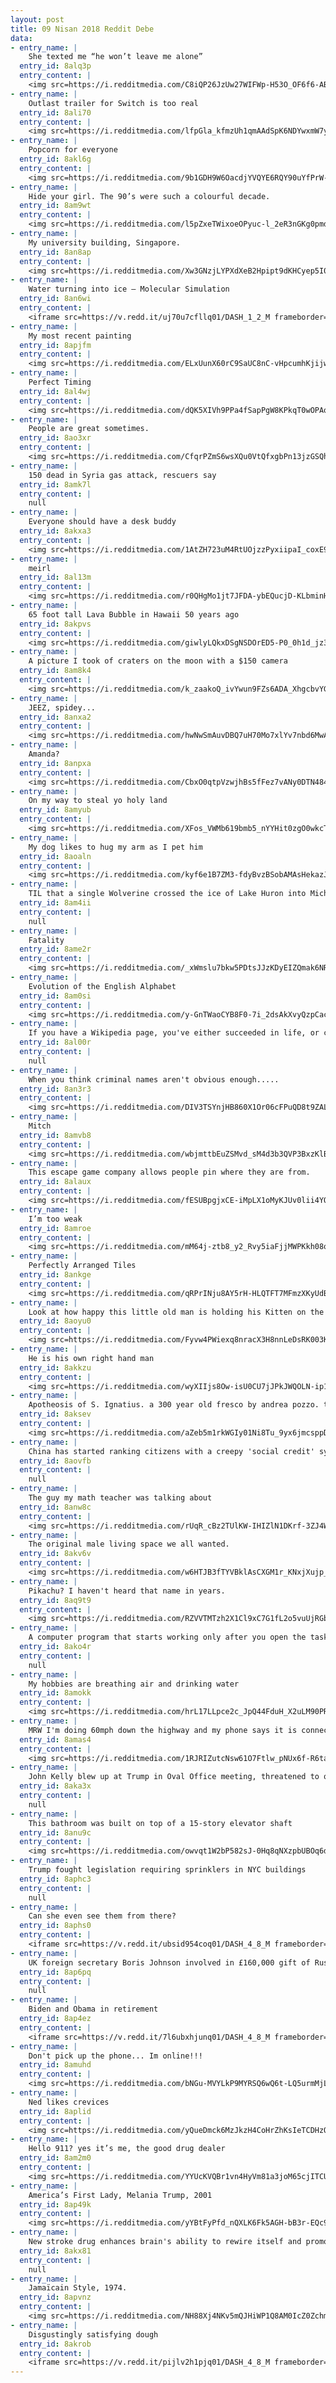 ```yaml
---
layout: post
title: 09 Nisan 2018 Reddit Debe
data:
- entry_name: |
    She texted me “he won’t leave me alone”
  entry_id: 8alq3p
  entry_content: |
    <img src=https://i.redditmedia.com/C8iQP26JzUw27WIFWp-H53O_OF6f6-AB-lusn7Xlcaw.jpg?s=543e3da800ec7a1dcb3e2ac6a4f2182c frameborder=0>
- entry_name: |
    Outlast trailer for Switch is too real
  entry_id: 8ali70
  entry_content: |
    <img src=https://i.redditmedia.com/lfpGla_kfmzUh1qmAAdSpK6NDYwxmW7yBqnXFahodjI.gif?fm=jpg&s=39a8e516895f869f6085ab2dbeafe6e8 frameborder=0>
- entry_name: |
    Popcorn for everyone
  entry_id: 8akl6g
  entry_content: |
    <img src=https://i.redditmedia.com/9b1GDH9W6OacdjYVQYE6RQY90uYfPrW-JjyZjG6ZedM.gif?fm=jpg&s=6b88dc02cd5568836cdf989e2a82f74e frameborder=0>
- entry_name: |
    Hide your girl. The 90’s were such a colourful decade.
  entry_id: 8am9wt
  entry_content: |
    <img src=https://i.redditmedia.com/l5pZxeTWixoeOPyuc-l_2eR3nGKg0pmd1VDdwD6SVUU.jpg?s=b97665a315961a36ed34fab11fab8c7e frameborder=0>
- entry_name: |
    My university building, Singapore.
  entry_id: 8an8ap
  entry_content: |
    <img src=https://i.redditmedia.com/Xw3GNzjLYPXdXeB2Hpipt9dKHCyep5I0g8t1UC108y4.jpg?s=850c07f729c69a82d499557181ebde60 frameborder=0>
- entry_name: |
    Water turning into ice – Molecular Simulation
  entry_id: 8an6wi
  entry_content: |
    <iframe src=https://v.redd.it/uj70u7cfllq01/DASH_1_2_M frameborder=0></iframe>
- entry_name: |
    My most recent painting
  entry_id: 8apjfm
  entry_content: |
    <img src=https://i.redditmedia.com/ELxUunX60rC9SaUC8nC-vHpcumhKjijwFRgQeJzk0bo.jpg?s=5fe553b71308f23782bf31f2aa6c7298 frameborder=0>
- entry_name: |
    Perfect Timing
  entry_id: 8al4wj
  entry_content: |
    <img src=https://i.redditmedia.com/dQK5XIVh9PPa4fSapPgW8KPkqT0wOPAo0jYEpQhwiro.jpg?s=d784a653388d83e83d5ff914c1ac8836 frameborder=0>
- entry_name: |
    People are great sometimes.
  entry_id: 8ao3xr
  entry_content: |
    <img src=https://i.redditmedia.com/CfqrPZmS6wsXQu0VtQfxgbPn13jzGSQh2VyD319fLPM.jpg?s=daeba70bc3d92df05bc6d2f55577ea21 frameborder=0>
- entry_name: |
    150 dead in Syria gas attack, rescuers say
  entry_id: 8amk7l
  entry_content: |
    null
- entry_name: |
    Everyone should have a desk buddy
  entry_id: 8akxa3
  entry_content: |
    <img src=https://i.redditmedia.com/1AtZH723uM4RtUOjzzPyxiipaI_coxE9_1Z7NNBC8ZA.jpg?s=62777b558c2ab12ac19169665b31b8cf frameborder=0>
- entry_name: |
    meirl
  entry_id: 8al13m
  entry_content: |
    <img src=https://i.redditmedia.com/r0QHgMo1jt7JFDA-ybEQucjD-KLbminHHJphwyDO8gM.png?s=168723b31567a57a2e2ead13560901ec frameborder=0>
- entry_name: |
    65 foot tall Lava Bubble in Hawaii 50 years ago
  entry_id: 8akpvs
  entry_content: |
    <img src=https://i.redditmedia.com/giwlyLQkxDSgNSDOrED5-P0_0h1d_jz3pL-nkGFjcgU.png?s=fb53aac41bb4c24d9179ffe5ec282e2c frameborder=0>
- entry_name: |
    A picture I took of craters on the moon with a $150 camera
  entry_id: 8am8k4
  entry_content: |
    <img src=https://i.redditmedia.com/k_zaakoQ_ivYwun9FZs6ADA_XhgcbvYGZ-VgiytkGRU.png?s=462952cec6e1fa7869f59407c6591b75 frameborder=0>
- entry_name: |
    JEEZ, spidey...
  entry_id: 8anxa2
  entry_content: |
    <img src=https://i.redditmedia.com/hwNwSmAuvDBQ7uH70Mo7xlYv7nbd6MwAIZ9L9hum378.gif?fm=jpg&s=489e3fac934115c697720f63b590121b frameborder=0>
- entry_name: |
    Amanda?
  entry_id: 8anpxa
  entry_content: |
    <img src=https://i.redditmedia.com/CbxO0qtpVzwjhBs5fFez7vANy0DTN484G4gfX7lmv8U.jpg?s=bf801ccb7790c8460442a323197fcc23 frameborder=0>
- entry_name: |
    On my way to steal yo holy land
  entry_id: 8amyub
  entry_content: |
    <img src=https://i.redditmedia.com/XFos_VWMb619bmb5_nYYHit0zgO0wkcTUvUAfiz7atA.jpg?s=9fcc0b5475174c93b5005b1e0ee5ef0a frameborder=0>
- entry_name: |
    My dog likes to hug my arm as I pet him
  entry_id: 8aoaln
  entry_content: |
    <img src=https://i.redditmedia.com/kyf6e1B7ZM3-fdyBvzBSobAMAsHekazJXX8wUkXRjzs.jpg?s=e6586735bb3f4b1c43b71d95effef4ff frameborder=0>
- entry_name: |
    TIL that a single Wolverine crossed the ice of Lake Huron into Michigan, where it lived out its days as the only one in the entire state. A local science teacher followed and studied her closely for years until her death. Upon finding her dead he said, I feel like I lost a member of my family.
  entry_id: 8am4ii
  entry_content: |
    null
- entry_name: |
    Fatality
  entry_id: 8ame2r
  entry_content: |
    <img src=https://i.redditmedia.com/_xWmslu7bkw5PDtsJJzKDyEIZQmak6NRBLAoHnqvNz4.png?s=cb96c1e65b64458097c6f794e71a28a3 frameborder=0>
- entry_name: |
    Evolution of the English Alphabet
  entry_id: 8am0si
  entry_content: |
    <img src=https://i.redditmedia.com/y-GnTWaoCYB8F0-7i_2dsAkXvyQzpCacz5L41QnOGR8.jpg?s=4399755d00161ad2b367b8bd6a27ff3f frameborder=0>
- entry_name: |
    If you have a Wikipedia page, you've either succeeded in life, or colossally fucked up.
  entry_id: 8al00r
  entry_content: |
    null
- entry_name: |
    When you think criminal names aren't obvious enough.....
  entry_id: 8an3r3
  entry_content: |
    <img src=https://i.redditmedia.com/DIV3TSYnjHB860X1Or06cFPuQD8t9ZAL0nxcGjZcxlc.jpg?s=c7f4db557bff736bd9949ba4cc733368 frameborder=0>
- entry_name: |
    Mitch
  entry_id: 8amvb8
  entry_content: |
    <img src=https://i.redditmedia.com/wbjmttbEuZSMvd_sM4d3b3QVP3BxzKlB_UX3RYpbhjM.jpg?s=cd2b255383373cfb9b9907c833963a7f frameborder=0>
- entry_name: |
    This escape game company allows people pin where they are from.
  entry_id: 8alaux
  entry_content: |
    <img src=https://i.redditmedia.com/fESUBpgjxCE-iMpLX1oMyKJUv0lii4YQ0UY6BNRpHJ0.jpg?s=7c93a2e46ea8735443b067f0e19cee1c frameborder=0>
- entry_name: |
    I’m too weak
  entry_id: 8amroe
  entry_content: |
    <img src=https://i.redditmedia.com/mM64j-ztb8_y2_Rvy5iaFjjMWPKkh08o-j2hOInpJYA.jpg?s=2a015e59f9aff2954b1275f89dfc6c29 frameborder=0>
- entry_name: |
    Perfectly Arranged Tiles
  entry_id: 8ankge
  entry_content: |
    <img src=https://i.redditmedia.com/qRPrINju8AY5rH-HLQTFT7MFmzXKyUdBPei8E-6m5_w.jpg?s=57399a537cb4fa0ad8e11abf89530805 frameborder=0>
- entry_name: |
    Look at how happy this little old man is holding his Kitten on the bus. All the feels!
  entry_id: 8aoyu0
  entry_content: |
    <img src=https://i.redditmedia.com/Fyvw4PWiexq8nracX3H8nnLeDsRK003K5dMCUAFym78.jpg?s=52e546f27a5d5b723e496a3e72ef51e4 frameborder=0>
- entry_name: |
    He is his own right hand man
  entry_id: 8akkzu
  entry_content: |
    <img src=https://i.redditmedia.com/wyXIIjs8Ow-isU0CU7jJPkJWQOLN-ip1wPiceuYlxZc.jpg?s=d82752ab9be6cc6fa207033cd36072e8 frameborder=0>
- entry_name: |
    Apotheosis of S. Ignatius. a 300 year old fresco by andrea pozzo. the ceiling is flat.
  entry_id: 8aksev
  entry_content: |
    <img src=https://i.redditmedia.com/aZeb5m1rkWGIy01Ni8Tu_9yx6jmcsppDyZfp5mqAcsw.jpg?s=88b2a80668f78d7eb1e19adfd02d5e87 frameborder=0>
- entry_name: |
    China has started ranking citizens with a creepy 'social credit' system - here's what you can do wrong, and the embarrassing, demeaning ways they can punish you
  entry_id: 8aovfb
  entry_content: |
    null
- entry_name: |
    The guy my math teacher was talking about
  entry_id: 8anw8c
  entry_content: |
    <img src=https://i.redditmedia.com/rUqR_cBz2TUlKW-IHIZlN1DKrf-3ZJ4WWmILDkndNFQ.jpg?s=1c402b0f0a120817fcda1a37f180afbb frameborder=0>
- entry_name: |
    The original male living space we all wanted.
  entry_id: 8akv6v
  entry_content: |
    <img src=https://i.redditmedia.com/w6HTJB3fTYVBklAsCXGM1r_KNxjXujp_-cqu7m6cbiI.jpg?s=93ce4bca0e6df79bea86e9975fd7f28c frameborder=0>
- entry_name: |
    Pikachu? I haven't heard that name in years.
  entry_id: 8aq9t9
  entry_content: |
    <img src=https://i.redditmedia.com/RZVVTMTzh2X1Cl9xC7G1fL2o5vuUjRGbv-ClylR1PQE.jpg?s=82d501ff1893016e64b169d91de5445b frameborder=0>
- entry_name: |
    A computer program that starts working only after you open the task manager is the equivalent of an employee only doing his job when his boss is around.
  entry_id: 8ako4r
  entry_content: |
    null
- entry_name: |
    My hobbies are breathing air and drinking water
  entry_id: 8amokk
  entry_content: |
    <img src=https://i.redditmedia.com/hrL17LLpce2c_JpQ44FduH_X2uLM90PRMa0x4sF4yuk.jpg?s=a3fd22de248b0f7cfc9ed8534341785b frameborder=0>
- entry_name: |
    MRW I'm doing 60mph down the highway and my phone says it is connected to WIFI
  entry_id: 8amas4
  entry_content: |
    <img src=https://i.redditmedia.com/1RJRIZutcNsw61O7Ftlw_pNUx6f-R6tafaS1N3Y2Eqc.gif?fm=jpg&s=8ea956e32ab2e6f890eb871bf0a2806d frameborder=0>
- entry_name: |
    John Kelly blew up at Trump in Oval Office meeting, threatened to quit
  entry_id: 8aka3x
  entry_content: |
    null
- entry_name: |
    This bathroom was built on top of a 15-story elevator shaft
  entry_id: 8anu9c
  entry_content: |
    <img src=https://i.redditmedia.com/owvqt1W2bP582sJ-0Hq8qNXzpbUBOq6djIFouAqDecU.jpg?s=aa01ccfdf48c588fc7bda39621fa4b49 frameborder=0>
- entry_name: |
    Trump fought legislation requiring sprinklers in NYC buildings
  entry_id: 8aphc3
  entry_content: |
    null
- entry_name: |
    Can she even see them from there?
  entry_id: 8aphs0
  entry_content: |
    <iframe src=https://v.redd.it/ubsid954coq01/DASH_4_8_M frameborder=0></iframe>
- entry_name: |
    UK foreign secretary Boris Johnson involved in £160,000 gift of Russian money to Conservative party
  entry_id: 8ap6pq
  entry_content: |
    null
- entry_name: |
    Biden and Obama in retirement
  entry_id: 8ap4ez
  entry_content: |
    <iframe src=https://v.redd.it/7l6ubxhjunq01/DASH_4_8_M frameborder=0></iframe>
- entry_name: |
    Don't pick up the phone... Im online!!!
  entry_id: 8amuhd
  entry_content: |
    <img src=https://i.redditmedia.com/bNGu-MVYLkP9MYRSQ6wQ6t-LQ5urmMjLElJHMB7Ky1U.jpg?s=4049d2167a56a86eae334703260b29a9 frameborder=0>
- entry_name: |
    Ned likes crevices
  entry_id: 8aplid
  entry_content: |
    <img src=https://i.redditmedia.com/yQueDmck6MzJkzH4CoHrZhKsIeTCDHzOYQf0_8EC5JI.jpg?s=b74c586e9f432fa840a31d05637afe3d frameborder=0>
- entry_name: |
    Hello 911? yes it’s me, the good drug dealer
  entry_id: 8am2m0
  entry_content: |
    <img src=https://i.redditmedia.com/YYUcKVQBr1vn4HyVm81a3joM65cjITCUhrNV8H82tOs.jpg?s=44b69c0eecb7bf1e375ce3fe40d4f7bd frameborder=0>
- entry_name: |
    America’s First Lady, Melania Trump, 2001
  entry_id: 8ap49k
  entry_content: |
    <img src=https://i.redditmedia.com/yYBtFyPfd_nQXLK6Fk5AGH-bB3r-EQc9otsLvOQvqr4.jpg?s=a91e4bdb08eba6b96ecaa8e4bf665e81 frameborder=0>
- entry_name: |
    New stroke drug enhances brain's ability to rewire itself and promote recovery in the weeks and months after injury. In the study, mice and monkeys that suffered strokes regained more movement and dexterity when their rehabilitative regimen included the experimental medication.
  entry_id: 8akx81
  entry_content: |
    null
- entry_name: |
    Jamaïcain Style, 1974.
  entry_id: 8apvnz
  entry_content: |
    <img src=https://i.redditmedia.com/NH88Xj4NKv5mQJHiWP1Q8AM0IcZ0ZchmzhfKVPNHPMg.jpg?s=44cf4e45e6eb5318f8d98b118250ba93 frameborder=0>
- entry_name: |
    Disgustingly satisfying dough
  entry_id: 8akrob
  entry_content: |
    <iframe src=https://v.redd.it/pijlv2h1pjq01/DASH_4_8_M frameborder=0></iframe>
---
```

